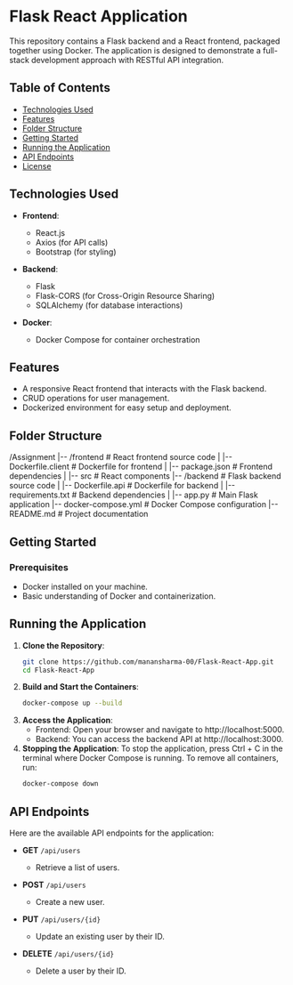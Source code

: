 # Flask React Application

This repository contains a Flask backend and a React frontend, packaged together using Docker. The application is designed to demonstrate a full-stack development approach with RESTful API integration.

## Table of Contents

- [Technologies Used](#technologies-used)
- [Features](#features)
- [Folder Structure](#folder-structure)
- [Getting Started](#getting-started)
- [Running the Application](#running-the-application)
- [API Endpoints](#api-endpoints)
- [License](#license)

## Technologies Used

- **Frontend**: 
  - React.js
  - Axios (for API calls)
  - Bootstrap (for styling)

- **Backend**: 
  - Flask
  - Flask-CORS (for Cross-Origin Resource Sharing)
  - SQLAlchemy (for database interactions)

- **Docker**: 
  - Docker Compose for container orchestration

## Features

- A responsive React frontend that interacts with the Flask backend.
- CRUD operations for user management.
- Dockerized environment for easy setup and deployment.

## Folder Structure

/Assignment |-- /frontend # React frontend source code | |-- Dockerfile.client # Dockerfile for frontend | |-- package.json # Frontend dependencies | |-- src # React components |-- /backend # Flask backend source code | |-- Dockerfile.api # Dockerfile for backend | |-- requirements.txt # Backend dependencies | |-- app.py # Main Flask application |-- docker-compose.yml # Docker Compose configuration |-- README.md # Project documentation


## Getting Started

### Prerequisites

- Docker installed on your machine.
- Basic understanding of Docker and containerization.

## Running the Application

1. **Clone the Repository**:
   ```bash
   git clone https://github.com/manansharma-00/Flask-React-App.git
   cd Flask-React-App
2. **Build and Start the Containers**:
   ```bash
   docker-compose up --build
3. **Access the Application**:
   - Frontend: Open your browser and navigate to http://localhost:5000.
   - Backend: You can access the backend API at http://localhost:3000.
4. **Stopping the Application**:
   To stop the application, press Ctrl + C in the terminal where Docker Compose is running. To remove all containers, run:
   ```bash
   docker-compose down

## API Endpoints

Here are the available API endpoints for the application:

- **GET** `/api/users` 
  - Retrieve a list of users.

- **POST** `/api/users` 
  - Create a new user. 

- **PUT** `/api/users/{id}` 
  - Update an existing user by their ID. 

- **DELETE** `/api/users/{id}` 
  - Delete a user by their ID.
